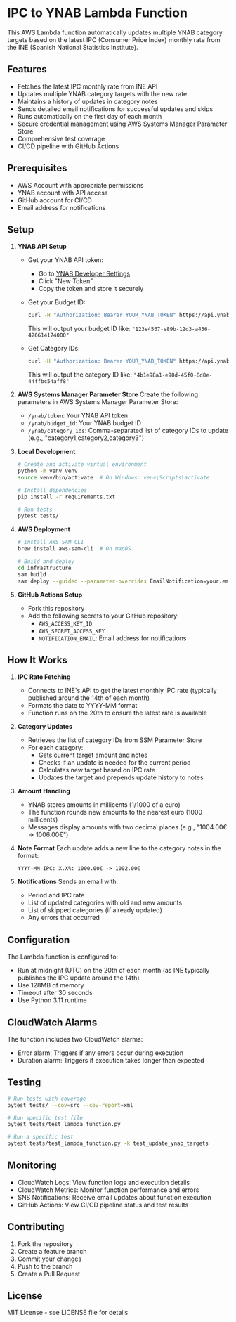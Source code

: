 # IPC to YNAB Lambda Function

This AWS Lambda function automatically updates multiple YNAB category targets based on the latest IPC (Consumer Price Index) monthly rate from the INE (Spanish National Statistics Institute).

## Features

- Fetches the latest IPC monthly rate from INE API
- Updates multiple YNAB category targets with the new rate
- Maintains a history of updates in category notes
- Sends detailed email notifications for successful updates and skips
- Runs automatically on the first day of each month
- Secure credential management using AWS Systems Manager Parameter Store
- Comprehensive test coverage
- CI/CD pipeline with GitHub Actions

## Prerequisites

- AWS Account with appropriate permissions
- YNAB account with API access
- GitHub account for CI/CD
- Email address for notifications

## Setup

1. **YNAB API Setup**
   - Get your YNAB API token:
     - Go to [YNAB Developer Settings](https://app.ynab.com/settings/developer)
     - Click "New Token"
     - Copy the token and store it securely
   
   - Get your Budget ID:
     ```bash
     curl -H "Authorization: Bearer YOUR_YNAB_TOKEN" https://api.ynab.com/v1/budgets | jq '.data.budgets[] | select(.name=="YOUR_BUDGET_NAME") | .id'
     ```
     This will output your budget ID like: `"123e4567-e89b-12d3-a456-426614174000"`
   
   - Get Category IDs:
     ```bash
     curl -H "Authorization: Bearer YOUR_YNAB_TOKEN" https://api.ynab.com/v1/budgets/YOUR_BUDGET_ID/categories | jq '.data.category_groups[].categories[] | select(.name=="YOUR_CATEGORY_NAME") | .id'
     ```
     This will output the category ID like: `"4b1e98a1-e90d-45f0-8d8e-44ffbc54aff8"`

2. **AWS Systems Manager Parameter Store**
   Create the following parameters in AWS Systems Manager Parameter Store:
   - `/ynab/token`: Your YNAB API token
   - `/ynab/budget_id`: Your YNAB budget ID
   - `/ynab/category_ids`: Comma-separated list of category IDs to update (e.g., "category1,category2,category3")

3. **Local Development**
   ```bash
   # Create and activate virtual environment
   python -m venv venv
   source venv/bin/activate  # On Windows: venv\Scripts\activate

   # Install dependencies
   pip install -r requirements.txt

   # Run tests
   pytest tests/
   ```

4. **AWS Deployment**
   ```bash
   # Install AWS SAM CLI
   brew install aws-sam-cli  # On macOS

   # Build and deploy
   cd infrastructure
   sam build
   sam deploy --guided --parameter-overrides EmailNotification=your.email@example.com
   ```

5. **GitHub Actions Setup**
   - Fork this repository
   - Add the following secrets to your GitHub repository:
     - `AWS_ACCESS_KEY_ID`
     - `AWS_SECRET_ACCESS_KEY`
     - `NOTIFICATION_EMAIL`: Email address for notifications

## How It Works

1. **IPC Rate Fetching**
   - Connects to INE's API to get the latest monthly IPC rate (typically published around the 14th of each month)
   - Formats the date to YYYY-MM format
   - Function runs on the 20th to ensure the latest rate is available

2. **Category Updates**
   - Retrieves the list of category IDs from SSM Parameter Store
   - For each category:
     - Gets current target amount and notes
     - Checks if an update is needed for the current period
     - Calculates new target based on IPC rate
     - Updates the target and prepends update history to notes

3. **Amount Handling**
   - YNAB stores amounts in millicents (1/1000 of a euro)
   - The function rounds new amounts to the nearest euro (1000 millicents)
   - Messages display amounts with two decimal places (e.g., "1004.00€ -> 1006.00€")

4. **Note Format**
   Each update adds a new line to the category notes in the format:
   ```
   YYYY-MM IPC: X.X%: 1000.00€ -> 1002.00€
   ```

5. **Notifications**
   Sends an email with:
   - Period and IPC rate
   - List of updated categories with old and new amounts
   - List of skipped categories (if already updated)
   - Any errors that occurred

## Configuration

The Lambda function is configured to:
- Run at midnight (UTC) on the 20th of each month (as INE typically publishes the IPC update around the 14th)
- Use 128MB of memory
- Timeout after 30 seconds
- Use Python 3.11 runtime

## CloudWatch Alarms

The function includes two CloudWatch alarms:
- Error alarm: Triggers if any errors occur during execution
- Duration alarm: Triggers if execution takes longer than expected

## Testing

```bash
# Run tests with coverage
pytest tests/ --cov=src --cov-report=xml

# Run specific test file
pytest tests/test_lambda_function.py

# Run a specific test
pytest tests/test_lambda_function.py -k test_update_ynab_targets
```

## Monitoring

- CloudWatch Logs: View function logs and execution details
- CloudWatch Metrics: Monitor function performance and errors
- SNS Notifications: Receive email updates about function execution
- GitHub Actions: View CI/CD pipeline status and test results

## Contributing

1. Fork the repository
2. Create a feature branch
3. Commit your changes
4. Push to the branch
5. Create a Pull Request

## License

MIT License - see LICENSE file for details